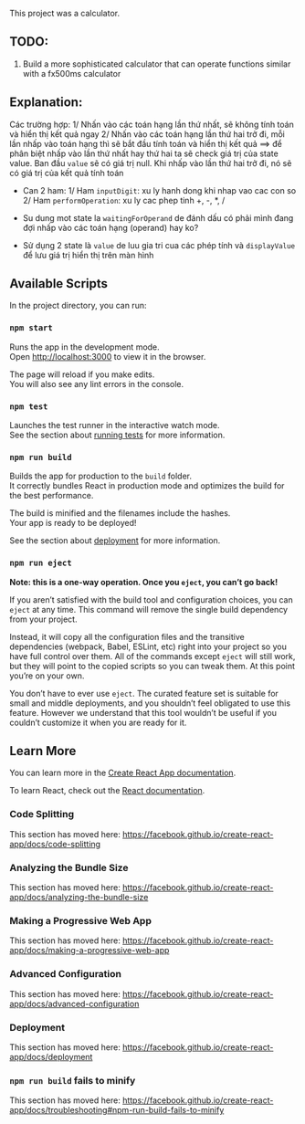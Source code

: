 This project was a calculator.

## TODO:
1. Build a more sophisticated calculator that can operate functions similar with a fx500ms calculator

## Explanation:

Các trường hợp:
1/ Nhấn vào các toán hạng lần thứ nhất, sẽ không tính toán và hiển thị kết quả ngay
2/ Nhấn vào các toán hạng lần thứ hai trở đi, mỗi lần nhấp vào toán hạng thì sẽ bắt đầu tính toán và hiển thị kết quả
==> để phân biệt nhấp vào lần thứ nhất hay thứ hai ta sẽ check giá trị của state value. Ban đầu `value` sẽ có giá trị null. Khi nhấp vào lần thứ hai trở đi, nó sẽ có giá trị của kết quả tính toán

- Can 2 ham:
  1/ Ham `inputDigit`: xu ly hanh dong khi nhap vao cac con so
  2/ Ham `performOperation`: xu ly cac phep tinh +, -, \*, /

- Su dung mot state la `waitingForOperand` de đánh dấu có phải mình đang đợi nhấp vào các toán hạng (operand) hay ko?

- Sử dụng 2 state là `value` de luu gia tri cua các phép tính và `displayValue` để lưu giá trị hiển thị trên màn hình

## Available Scripts

In the project directory, you can run:

### `npm start`

Runs the app in the development mode.<br />
Open [http://localhost:3000](http://localhost:3000) to view it in the browser.

The page will reload if you make edits.<br />
You will also see any lint errors in the console.

### `npm test`

Launches the test runner in the interactive watch mode.<br />
See the section about [running tests](https://facebook.github.io/create-react-app/docs/running-tests) for more information.

### `npm run build`

Builds the app for production to the `build` folder.<br />
It correctly bundles React in production mode and optimizes the build for the best performance.

The build is minified and the filenames include the hashes.<br />
Your app is ready to be deployed!

See the section about [deployment](https://facebook.github.io/create-react-app/docs/deployment) for more information.

### `npm run eject`

**Note: this is a one-way operation. Once you `eject`, you can’t go back!**

If you aren’t satisfied with the build tool and configuration choices, you can `eject` at any time. This command will remove the single build dependency from your project.

Instead, it will copy all the configuration files and the transitive dependencies (webpack, Babel, ESLint, etc) right into your project so you have full control over them. All of the commands except `eject` will still work, but they will point to the copied scripts so you can tweak them. At this point you’re on your own.

You don’t have to ever use `eject`. The curated feature set is suitable for small and middle deployments, and you shouldn’t feel obligated to use this feature. However we understand that this tool wouldn’t be useful if you couldn’t customize it when you are ready for it.

## Learn More

You can learn more in the [Create React App documentation](https://facebook.github.io/create-react-app/docs/getting-started).

To learn React, check out the [React documentation](https://reactjs.org/).

### Code Splitting

This section has moved here: https://facebook.github.io/create-react-app/docs/code-splitting

### Analyzing the Bundle Size

This section has moved here: https://facebook.github.io/create-react-app/docs/analyzing-the-bundle-size

### Making a Progressive Web App

This section has moved here: https://facebook.github.io/create-react-app/docs/making-a-progressive-web-app

### Advanced Configuration

This section has moved here: https://facebook.github.io/create-react-app/docs/advanced-configuration

### Deployment

This section has moved here: https://facebook.github.io/create-react-app/docs/deployment

### `npm run build` fails to minify

This section has moved here: https://facebook.github.io/create-react-app/docs/troubleshooting#npm-run-build-fails-to-minify
